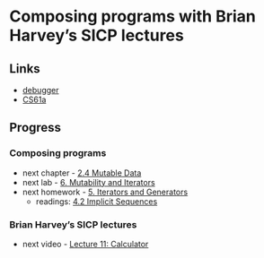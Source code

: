 # Composing programs with Brian Harvey’s SICP lectures

## Links

- [debugger](https://pythontutor.com/composingprograms.html)
- [CS61a](https://cs61a.org/)

## Progress

### Composing programs

- next chapter - [2.4 Mutable Data](https://composingprograms.com/pages/24-mutable-data.html)
- next lab - [6. Mutability and Iterators](https://inst.eecs.berkeley.edu/~cs61a/fa21/lab/lab06)
- next homework - [5. Iterators and Generators](https://inst.eecs.berkeley.edu/~cs61a/fa21/hw/hw05)
	-	readings: [4.2 Implicit Sequences](https://composingprograms.com/pages/42-implicit-sequences.html)

### Brian Harvey’s SICP lectures

-	next video - [Lecture 11: Calculator](https://archive.org/details/ucberkeley_webcast_nzMPF59Ackg)
